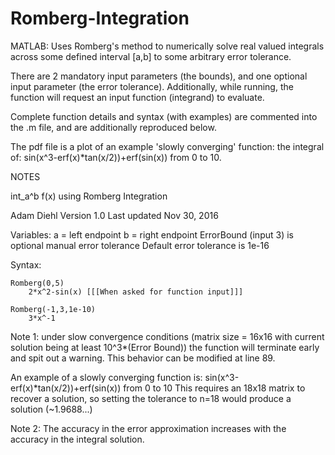 # Romberg-Integration
MATLAB: Uses Romberg's method to numerically solve real valued integrals across some defined interval [a,b] to some arbitrary error tolerance.

There are 2 mandatory input parameters (the bounds), and one optional input parameter (the error tolerance).
Additionally, while running, the function will request an input function (integrand) to evaluate.

Complete function details and syntax (with examples) are commented into the .m file, and are additionally reproduced below.

The pdf file is a plot of an example 'slowly converging' function: the integral of: sin(x^3-erf(x)*tan(x/2))+erf(sin(x)) from 0 to 10.

NOTES

int_a^b f(x) using Romberg Integration

Adam Diehl
Version 1.0
Last updated Nov 30, 2016

Variables:
a = left endpoint
b = right endpoint
ErrorBound (input 3) is optional manual error tolerance
    Default error tolerance is 1e-16

Syntax:
     
    Romberg(0,5)
        2*x^2-sin(x) [[[When asked for function input]]]
        
    Romberg(-1,3,1e-10)
        3*x^-1

Note 1: under slow convergence conditions (matrix size = 16x16 with current solution being at least 10^3*(Error Bound)) the function will terminate early and spit out a warning. This behavior can be modified at line 89.

An example of a slowly converging function is: sin(x^3-erf(x)*tan(x/2))+erf(sin(x)) from 0 to 10
This requires an 18x18 matrix to recover a solution, so setting the tolerance to n=18 would produce a solution (~1.9688...)
    
Note 2: The accuracy in the error approximation increases with the accuracy in the integral solution.
